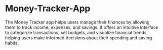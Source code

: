 # Money-Tracker-App
The Money Tracker app helps users manage their finances by allowing them to track income, expenses, and savings. It offers an intuitive interface to categorize transactions, set budgets, and visualize financial trends, helping users make informed decisions about their spending and saving habits.

